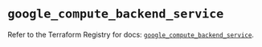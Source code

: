 # `google_compute_backend_service`

Refer to the Terraform Registry for docs: [`google_compute_backend_service`](https://registry.terraform.io/providers/hashicorp/google/6.37.0/docs/resources/compute_backend_service).
